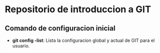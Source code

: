 # Repositorio de introduccion a GIT

## Comando de configuracion inicial
* **git config -list**: Lista la configuracion global y actual de GIT para el usuario.
